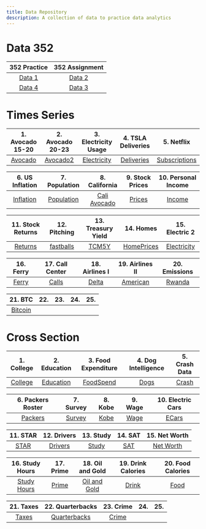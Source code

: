 ```yaml
---
title: Data Repository
description: A collection of data to practice data analytics
---
```


# Data 352

|352 Practice|352 Assignment|
|:-:|:-:|
|[Data 1](Data1.html)|[Data 2](Data2.html)|
|[Data 4](Data4.html)|[Data 3](Data3.html)|

# Times Series

|1. Avocado 15-20|2. Avocado 20-23|3. Electricity Usage|4. TSLA Deliveries|5. Netflix|
|:--------:|:------:|:--------:|:--------:|:--------:|
|[Avocado](avocado2020.csv)|[Avocado2](avocado2020-2023.csv)|[Electricity](ElectricityBill.csv)|[Deliveries](tsla_deliveries.csv)|[Subscriptions](Netflix.csv)

|6. US Inflation|7. Population|8. California|9. Stock Prices|10. Personal Income|
|:-----------:|:------:|:--------:|:-------:|:-------:|
|[Inflation](Inflation.csv)|[Population](Population.csv)|[Cali Avocado](CaliforniaAvocado.csv)|[Prices](Stocks.csv)|[Income](PersonalIncome.csv)|

|11. Stock Returns|12. Pitching|13. Treasury Yield|14. Homes|15. Electric 2|
|:-----------:|:------:|:--------:|:-------:|:-------:|
|[Returns](returns.csv)|[fastballs](fastballs.csv)|[TCM5Y](treasury.csv)|[HomePrices](HomePrices.csv)|[Electricity](ElectricityBill2.csv)|

|16. Ferry|17. Call Center|18. Airlines I|19. Airlines II |20. Emissions|
|:-----------:|:------:|:--------:|:-------:|:-------:|
|[Ferry](Ferry.csv)|[Calls](CallCenter.csv)|[Delta](Delta.csv)|[American](American.csv)|[Rwanda](RwandaCo2.csv)

|21. BTC|22. |23. |24.  |25. |
|:-----------:|:------:|:--------:|:-------:|:-------:|
|[Bitcoin](BTC-USD.csv)|

# Cross Section

|1. College|2. Education|3. Food Expenditure|4. Dog Intelligence|5. Crash Data|
|:--------:|:----------:|:-----------------:|:-----------------:|:-----------:|
|[College](College.csv)|[Education](Education.csv)|[FoodSpend](FoodSpend.csv)|[Dogs](dog_intelligence.csv)|[Crash](Crash.csv)|

|6. Packers Roster|7. Survey|8. Kobe|9. Wage|10. Electric Cars|
|:--------:|:----------:|:-----------------:|:-----------------:|:-----------:|
|[Packers](Packers.csv)|[Survey](Survey_Raw.csv)|[Kobe](Kobe.csv)|[Wage](Wage.csv)|[ECars](Electric.csv)|

|11. STAR|12. Drivers|13. Study|14. SAT|15. Net Worth |
|:--------:|:----------:|:-----------------:|:-----------------:|:-----------:|
|[STAR](STAR.csv)|[Drivers](Drivers.csv)|[Study](study.csv)|[SAT](SAT.csv)|[Net Worth](NetWorth.csv)|

|16. Study Hours|17. Prime |18. Oil and Gold|19. Drink Calories|20. Food Calories|
|:--------:|:----------:|:-----------------:|:-----------------:|:-----------:|
|[Study Hours](StudyHours.csv)|[Prime](Prime.csv)|[Oil and Gold](GoldOil.csv)|[Drink](DrinkCalories.csv)|[Food](FoodCalories.csv)|

|21. Taxes|22. Quarterbacks |23. Crime |24.|25. |
|:--------:|:----------:|:-----------------:|:-----------------:|:-----------:|
|[Taxes](Taxes.csv)|[Quarterbacks](Quarterbacks.csv)|[Crime](Crime.csv)||[]()|



